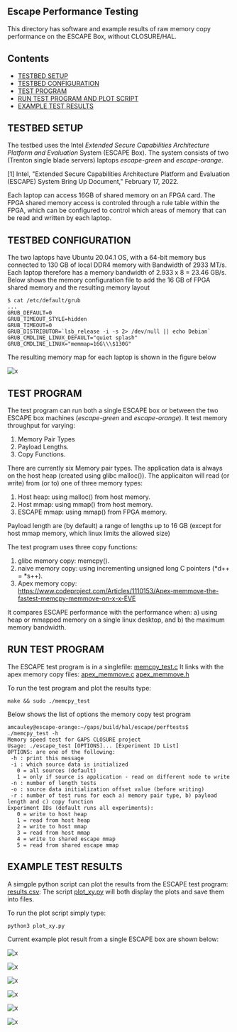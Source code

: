 ## Escape Performance Testing
This directory has software and example results of raw memory copy performance on the ESCAPE Box, without CLOSURE/HAL. 

## Contents

- [TESTBED SETUP](#testbed-setup)
- [TESTBED CONFIGURATION](#testbed-configuration)
- [TEST PROGRAM](#test-program)
- [RUN TEST PROGRAM AND PLOT SCRIPT](#run-test-program-and-plot-script)
- [EXAMPLE TEST RESULTS](#example-test-results)

## TESTBED SETUP
The testbed uses the Intel *Extended Secure Capabilities Architecture Platform and Evaluation* System (ESCAPE Box). 
The system consists of two (Trenton single blade servers) laptops *escape-green* and *escape-orange*. 

[1] Intel, "Extended Secure Capabilities Architecture Platform and Evaluation (ESCAPE) System Bring Up Document," February 17, 2022.

Each laptop can access 16GB of shared memory on an FPGA card. 
The FPGA shared memory access is controled through a rule table within the FPGA, which can be configured to control which areas of memory that can be read and written by each laptop.

## TESTBED CONFIGURATION
The two laptops have Ubuntu 20.04.1 OS, with a 64-bit memory bus connected to 130 GB of local DDR4 memory with Bandwidth of 2933 MT/s. 
Each laptop therefore has a memory bandwidth of 2.933 x 8 = 23.46 GB/s.
Below shows the memory configuration file to add the 16 GB of FPGA shared memory and the resulting memory layout

```
$ cat /etc/default/grub
...
GRUB_DEFAULT=0
GRUB_TIMEOUT_STYLE=hidden
GRUB_TIMEOUT=0
GRUB_DISTRIBUTOR=`lsb_release -i -s 2> /dev/null || echo Debian`
GRUB_CMDLINE_LINUX_DEFAULT="quiet splash"
GRUB_CMDLINE_LINUX="memmap=16G\\\$130G"
```

The resulting memory map for each laptop is shown in the figure below 

![x](escape_box_linux_memory_map.png "Escape Box Memory Map")

## TEST PROGRAM
The test program can run both a single ESCAPE box or between the two ESCAPE box machines (*escape-green* and *escape-orange*). It test memory throughput for varying:
1. Memory Pair Types
2. Payload Lengths.
3. Copy Functions.

There are currently six Memory pair types. The application data is always on the host heap (created using glibc malloc()). 
The applicaiton will read (or write) from (or to) one of three memory types:
1. Host heap: using malloc() from host memory.
2. Host mmap: using mmap() from host memory.
3. ESCAPE mmap: using mmap() from FPGA memory. 

Payload length are (by default) a range of lengths up to 16 GB (except for host mmap memory, which linux limits the allowed size)

The test program uses three copy functions:
1. glibc memory copy: memcpy().
2. naive memory copy: using incrementing unsigned long C pointers (*d++ = *s++).
3. Apex memory copy: https://www.codeproject.com/Articles/1110153/Apex-memmove-the-fastest-memcpy-memmove-on-x-x-EVE


It compares ESCAPE performance with the performance when: a) using heap or mmapped memory on a single linux desktop, and b) the maximum memory bandwidth.

## RUN TEST PROGRAM
The ESCAPE test program is in a singlefile: [memcpy_test.c](memcpy_test.c)
It links with the apex memory copy files: [apex_memmove.c](apex_memmove.c) [apex_memmove.h](apex_memmove.h)

To run the test program and plot the results type:
```
make && sudo ./memcpy_test  
```

Below shows the list of options the memory copy test program 
```
amcauley@escape-orange:~/gaps/build/hal/escape/perftests$ ./memcpy_test -h
Memory speed test for GAPS CLOSURE project
Usage: ./escape_test [OPTIONS]... [Experiment ID List]
OPTIONS: are one of the following:
 -h : print this message
 -i : which source data is initialized
   0 = all sources (default)
   1 = only if source is application - read on different node to write
 -n : number of length tests
 -o : source data initialization offset value (before writing)
 -r : number of test runs for each a) memory pair type, b) payload length and c) copy function
Experiment IDs (default runs all experiments):
   0 = write to host heap
   1 = read from host heap
   2 = write to host mmap
   3 = read from host mmap
   4 = write to shared escape mmap
   5 = read from shared escape mmap
```

## EXAMPLE TEST RESULTS
A simgple python script can plot the results from the ESCAPE test program: [results.csv](results.csv): The script [plot_xy.py](plot_xy.py) will both display the plots and save them into files.

To run the plot script simply type:
```
python3 plot_xy.py 
```
Current example plot result from a single ESCAPE box are shown below:

![x](fig_App_writes_to_escape-mmap.png "App writes to escape-mmap")

![x](fig_App_reads_from_escape-mmap.png "App reads from escape-mmap")

![x](fig_App_writes_to_host-heap.png "App writes to host-heap")

![x](fig_App_reads_from_host-heap.png "App reads from host-heap")

![x](fig_App_writes_to_host-mmap.png "App writes to escape-mmap")

![x](fig_App_reads_from_host-mmap.png "App reads from host-mmap")
